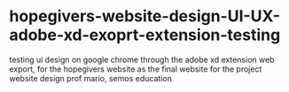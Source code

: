 # hopegivers-website-design-UI-UX-adobe-xd-exoprt-extension-testing
testing ui design on google chrome through the adobe xd extension web export, for the hopegivers website as the final website for the project website design prof mario, semos education
